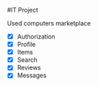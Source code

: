 #IT Project 

Used computers marketplace

- [x] Authorization
- [x] Profile
- [x] Items
- [x] Search
- [x] Reviews
- [x] Messages